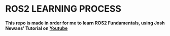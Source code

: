 # ROS2 LEARNING PROCESS

**This repo is made in order for me to learn ROS2 Fundamentals, using Josh Newans' Tutorial on [Youtube](https://www.youtube.com/watch?v=OWeLUSzxMsw&list=PLunhqkrRNRhYAffV8JDiFOatQXuU-NnxT)**